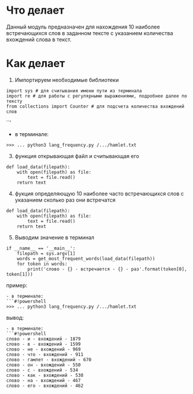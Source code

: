 # Что делает

Данный модуль предназначен для нахождения 10 наиболее встречающихся слов в заданном тексте с указанием количества вхождений слова в текст.

# Как делает
1. Импортируем необходимые библиотеки

```#!powershell
import sys # для считывания имени пути из терминала
import re # для работы с регулярными выражениями, подробнее далее по тексту
from collections import Counter # для подсчета количества вхождений слов
```


``'
- в терминале: 
```#!powershell
>>> ... python3 lang_frequency.py /.../hamlet.txt

```

3. функция открывающая файл и считывающая его
```#!powershell
def load_data(filepath):
    with open(filepath) as file:
        text = file.read()
    return text

```

4. фукция определяющую 10 наиболее часто встречающихся слов с указанием сколько раз они встречатся
```#!powershell
def load_data(filepath):
    with open(filepath) as file:
        text = file.read()
    return text
```
5. Выводим значение в терминал
```#!powershell
if __name__ == '__main__':
    filepath = sys.argv[1]
    words = get_most_frequent_words(load_data(filepath))
    for token in words:
        print('слово - {} - встречается - {} - раз'.format(token[0], token[1]))

```
пример:
```
- в терминале: 
```#!powershell
>>> ... python3 lang_frequency.py /.../hamlet.txt

```
вывод:
```
- в терминале: 
```#!powershell
слово - и - вхождений - 1879
слово - в - вхождений - 1599
слово - не - вхождений - 969
слово - что - вхождений - 911
слово - гамлет - вхождений - 670
слово - он - вхождений - 550
слово - с - вхождений - 534
слово - как - вхождений - 530
слово - на - вхождений - 467
слово - его - вхождений - 462
```
